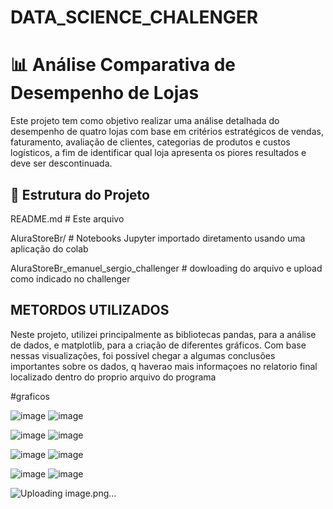 # DATA_SCIENCE_CHALENGER


# 📊 Análise Comparativa de Desempenho de Lojas

Este projeto tem como objetivo realizar uma análise detalhada do desempenho de quatro lojas com base em critérios estratégicos de vendas,
faturamento, avaliação de clientes, categorias de produtos e custos logísticos, a fim de identificar qual loja apresenta os piores resultados
e deve ser descontinuada.

## 📁 Estrutura do Projeto

 README.md # Este arquivo

AluraStoreBr/ # Notebooks Jupyter importado diretamento usando uma aplicação do colab

AluraStoreBr_emanuel_sergio_challenger # dowloading do arquivo e upload como indicado no challenger



 ## METORDOS UTILIZADOS
 Neste projeto, utilizei principalmente as bibliotecas pandas, para a análise de dados, e matplotlib, para a criação de diferentes gráficos. Com base nessas visualizações, foi possível chegar a algumas conclusões importantes sobre os dados, q haverao mais informaçoes no relatorio final localizado dentro do proprio arquivo do programa


 #graficos

 
![image](https://github.com/user-attachments/assets/27cbcc37-4482-4aa5-9f93-207e9d58a500)    ![image](https://github.com/user-attachments/assets/0f673785-7449-4ca3-9c46-72ed11802873)

![image](https://github.com/user-attachments/assets/0c061058-62da-4b9c-bec7-a5bd91fe4f1d)    ![image](https://github.com/user-attachments/assets/46feefc3-ac40-4dfa-b006-11416a0bc77b)

![image](https://github.com/user-attachments/assets/5ba1e2dd-40a1-42e3-a2d0-73c3fbdc8d33)     ![image](https://github.com/user-attachments/assets/82a3ca32-6036-44a7-8d84-1fecdde96f4a)

![image](https://github.com/user-attachments/assets/4b911824-d78b-4e87-a0c4-b2fc43a89433)     ![image](https://github.com/user-attachments/assets/fd3e835b-3d7e-4990-b11c-4fdf2d640609)


![Uploading image.png…]()


